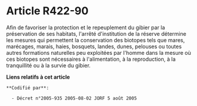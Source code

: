 # Article R422-90

Afin de favoriser la protection et le repeuplement du gibier par la préservation de ses habitats, l'arrêté d'institution de
la réserve détermine les mesures qui permettent la conservation des biotopes tels que mares, marécages, marais, haies,
bosquets, landes, dunes, pelouses ou toutes autres formations naturelles peu exploitées par l'homme dans la mesure où ces
biotopes sont nécessaires à l'alimentation, à la reproduction, à la tranquillité ou à la survie du gibier.

**Liens relatifs à cet article**

	**Codifié par**:

	  - Décret n°2005-935 2005-08-02 JORF 5 août 2005
